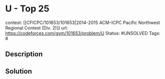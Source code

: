 # U - Top 25

contest: [[CFICPC/101653/101653|2014-2015 ACM-ICPC Pacific Northwest Regional Contest (Div. 2)]]
url: https://codeforces.com/gym/101653/problem/U
Status: #UNSOLVED
Tags: #

## Description

## Solution

